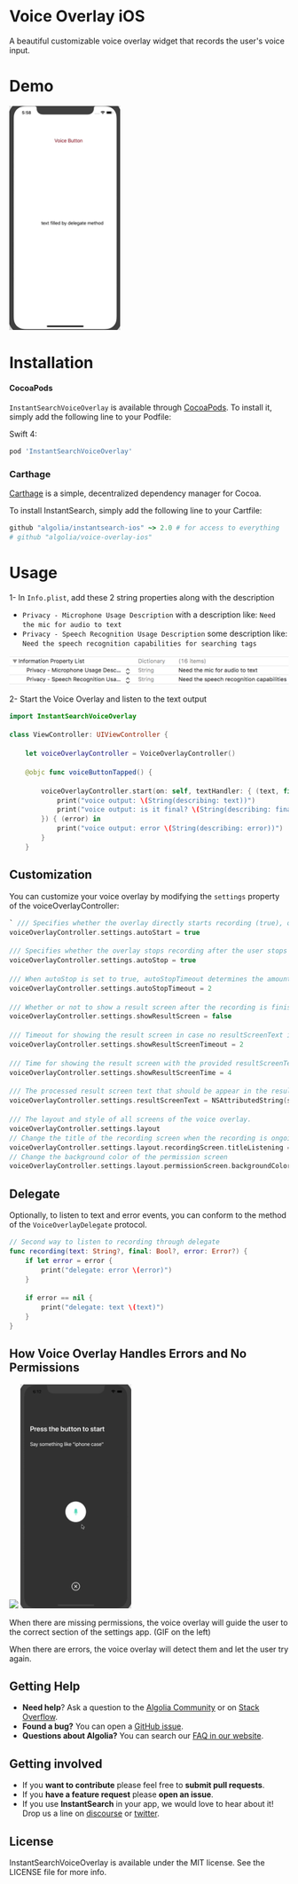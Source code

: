 # Voice Overlay iOS

A beautiful customizable voice overlay widget that records the user's voice input.

# Demo

<img src="./Resources/voiceoverlay_speech_happy_path.gif" width="200">

# Installation

#### CocoaPods

`InstantSearchVoiceOverlay` is available through [CocoaPods](http://cocoapods.org). To install
it, simply add the following line to your Podfile:

Swift 4:

```ruby
pod 'InstantSearchVoiceOverlay'
```

### Carthage


[Carthage](https://github.com/Carthage/Carthage) is a simple, decentralized dependency manager for Cocoa.

To install InstantSearch, simply add the following line to your Cartfile:

```ruby
github "algolia/instantsearch-ios" ~> 2.0 # for access to everything
# github "algolia/voice-overlay-ios"
```

# Usage

1- In `Info.plist`, add these 2 string properties along with the description

- `Privacy - Microphone Usage Description` with a description like: `Need the mic for audio to text`
- `Privacy - Speech Recognition Usage Description` some description like: `Need the speech recognition capabilities for searching tags`

<img src="./Resources/infoplist.png" width="700">

2- Start the Voice Overlay and listen to the text output

```swift
import InstantSearchVoiceOverlay

class ViewController: UIViewController {
    
    let voiceOverlayController = VoiceOverlayController()
    
    @objc func voiceButtonTapped() {
        
        voiceOverlayController.start(on: self, textHandler: { (text, final) in
            print("voice output: \(String(describing: text))")
            print("voice output: is it final? \(String(describing: final))")
        }) { (error) in
            print("voice output: error \(String(describing: error))")
        }
    }
```

## Customization

You can customize your voice overlay by modifying the `settings` property of the voiceOverlayController:

```swift
` /// Specifies whether the overlay directly starts recording (true), or if it requires the user to click the mic (false).
voiceOverlayController.settings.autoStart = true

/// Specifies whether the overlay stops recording after the user stops talking for `autoStopTimeout` seconds (true), or if it requires the user to click the mic (false).
voiceOverlayController.settings.autoStop = true

/// When autoStop is set to true, autoStopTimeout determines the amount of silence time of the user that causes the recording to stop.
voiceOverlayController.settings.autoStopTimeout = 2

/// Whether or not to show a result screen after the recording is finished.
voiceOverlayController.settings.showResultScreen = false

/// Timeout for showing the result screen in case no resultScreenText is provided on time.
voiceOverlayController.settings.showResultScreenTimeout = 2

/// Time for showing the result screen with the provided resultScreenText.
voiceOverlayController.settings.showResultScreenTime = 4

/// The processed result screen text that should be appear in the result screen.
voiceOverlayController.settings.resultScreenText = NSAttributedString(string: myString, attributes: myAttributes)

/// The layout and style of all screens of the voice overlay.
voiceOverlayController.settings.layout
// Change the title of the recording screen when the recording is ongoing.
voiceOverlayController.settings.layout.recordingScreen.titleListening = "my custom title"
// Change the background color of the permission screen
voiceOverlayController.settings.layout.permissionScreen.backgroundColor = UIColor.red`
```


## Delegate
Optionally, to listen to text and error events, you can conform to the method of the `VoiceOverlayDelegate` protocol.

```swift
// Second way to listen to recording through delegate
func recording(text: String?, final: Bool?, error: Error?) {
    if let error = error {
        print("delegate: error \(error)")
    }
    
    if error == nil {
        print("delegate: text \(text)")
    }
}
```

## How Voice Overlay Handles Errors and No Permissions

<img src="./Resources/voiceoverlay_permission_denied.gif" width="200">

<img src="./Resources/voiceoverlay_speech_error.gif" width="200">

When there are missing permissions, the voice overlay will guide the user to the correct section of the settings app. (GIF on the left)

When there are errors, the voice overlay will detect them and let the user try again.

## Getting Help

- **Need help**? Ask a question to the [Algolia Community](https://discourse.algolia.com/) or on [Stack Overflow](http://stackoverflow.com/questions/tagged/algolia).
- **Found a bug?** You can open a [GitHub issue](https://github.com/algolia/instantsearch-ios-insights).
- **Questions about Algolia?** You can search our [FAQ in our website](https://www.algolia.com/doc/faq/).


## Getting involved

* If you **want to contribute** please feel free to **submit pull requests**.
* If you **have a feature request** please **open an issue**.
* If you use **InstantSearch** in your app, we would love to hear about it! Drop us a line on [discourse](https://discourse.algolia.com/) or [twitter](https://twitter.com/algolia).

## License

InstantSearchVoiceOverlay is available under the MIT license. See the LICENSE file for more info.